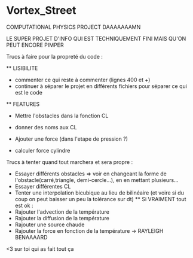 # Vortex_Street
COMPUTATIONAL PHYSICS PROJECT DAAAAAAAMN

LE SUPER PROJET D'INFO QUI EST TECHNIQUEMENT FINI MAIS QU'ON PEUT ENCORE PIMPER


Trucs à faire pour la propreté du code :

** LISIBILITE
 * commenter ce qui reste à commenter (lignes 400 et +)
 * continuer à séparer le projet en différents fichiers pour séparer ce qui est le code
 
** FEATURES
 * Mettre l'obstacles dans la fonction CL
 * donner des noms aux CL
 
 * Ajouter une force (dans l'etape de pression ?)

 * calculer force cylindre

Trucs à tenter quand tout marchera et sera propre :
 * Essayer différents obstacles => voir en changeant la forme de l'obstacle(carré,triangle, demi-cercle...), en en mettant plusieurs...
 * Essayer différentes CL
 * Tenter une interpolation bicubique au lieu de bilinéaire (et voire si du coup on peut baisser un peu la tolérance sur dt)
 ** Si VRAIMENT tout est ok :
  * Rajouter l'advection de la température
  * Rajouter la diffusion de la température
  * Rajouter une source chaude
  * Rajouter la force en fonction de la température -> RAYLEIGH BENAAAARD

<3 sur toi qui as fait tout ça
